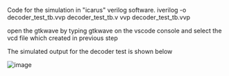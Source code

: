 Code for the simulation in "icarus" verilog software.
  iverilog -o decoder_test_tb.vvp decoder_test_tb.v
  vvp decoder_test_tb.vvp

open the gtkwave by typing gtkwave on the vscode console and select the vcd file which created in previous step



The simulated output for the decoder test is shown below 

![image](https://github.com/tadjc/DSD_assignment/assets/153454616/423b2c5e-444b-4f5f-867a-b56000bd2fa0)
